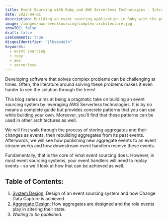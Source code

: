 ```yaml
---
title: Event Sourcing with Ruby and AWS Serverless Technologies - Introduction
date: 2023-04-01
description: Building an event sourcing application in Ruby with the power of AWS Serverless technologies
image: /images/aws-eventsourcing/complex-architecture.jpg
showTOC: false
draft: false
useComments: true
disqusIdentifier: "jlhsac4qln"
keywords:
  - event sourcing
  - ruby
  - aws
  - serverless
---
```


Developing software that solves complex problems can be challenging at times. Often, the literature around solving these problems makes it even harder to see the solution through the trees!

This blog series aims at being a pragmatic take on building an event sourcing system by leveraging AWS Serverless technologies. It is by no means a complete guide but provides concrete patterns that you can use while building your own. Moreover, you'll find that these patterns can be used in other architectures as well.

We will first walk through the process of storing aggregates and their changes as events, then rebuilding aggregates from its past events. Afterwords, we will see how publishing new aggregate events to an event stream works and how downstream event handlers receive these events.

Fundamentally, that is the core of what event sourcing does. However, in most event sourcing systems, your event handlers will need to replay events - so we'll look at how that can be achieved as well.


## Table of Contents:
1. [System Design](/posts/event-sourcing-using-ruby-and-aws-serverless-technologies/design): Design of an event sourcing system and how Change Data Capture is achieved.
2. [Aggregate Design](/posts/event-sourcing-using-ruby-and-aws-serverless-technologies/aggregate-design): How aggregates are designed and the role events play in altering their state.
3. _Waiting to be published_.
